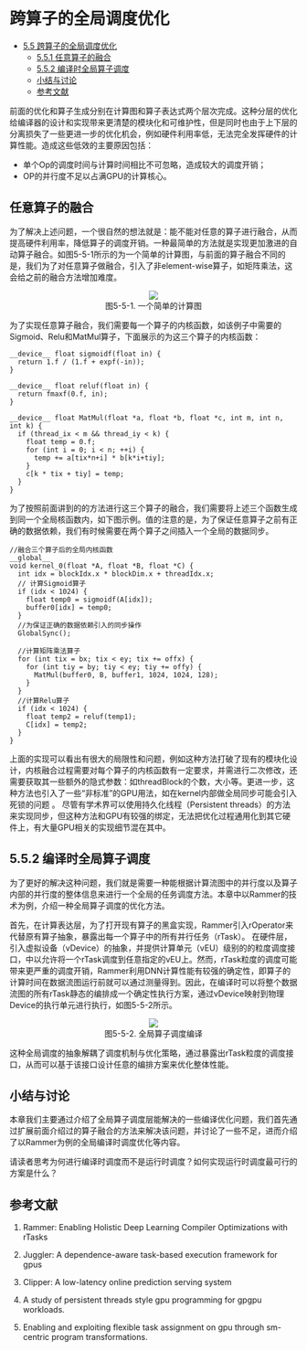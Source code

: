 <!--Copyright © Microsoft Corporation. All rights reserved.
  适用于[License](https://github.com/microsoft/AI-System/blob/main/LICENSE)版权许可-->

# 跨算子的全局调度优化

- [5.5 跨算子的全局调度优化](#55-跨算子的全局调度优化)
  - [5.5.1 任意算子的融合](#551-任意算子的融合)
  - [5.5.2	编译时全局算子调度](#552编译时全局算子调度)
  - [小结与讨论](#小结与讨论)
  - [参考文献](#参考文献)
  
前面的优化和算子生成分别在计算图和算子表达式两个层次完成。这种分层的优化给编译器的设计和实现带来更清楚的模块化和可维护性，但是同时也由于上下层的分离损失了一些更进一步的优化机会，例如硬件利用率低，无法完全发挥硬件的计算性能。造成这些低效的主要原因包括：
 - 单个Op的调度时间与计算时间相比不可忽略，造成较大的调度开销；
 - OP的并行度不足以占满GPU的计算核心。
  
## 任意算子的融合

为了解决上述问题，一个很自然的想法就是：能不能对任意的算子进行融合，从而提高硬件利用率，降低算子的调度开销。一种最简单的方法就是实现更加激进的自动算子融合。如图5-5-1所示的为一个简单的计算图，与前面的算子融合不同的是，我们为了对任意算子做融合，引入了非element-wise算子，如矩阵乘法，这会给之前的融合方法增加难度。

<center> <img src="./img/5-5-1-example.png"  /></center>
<center>图5-5-1. 一个简单的计算图</center>

为了实现任意算子融合，我们需要每一个算子的内核函数，如该例子中需要的Sigmoid、Relu和MatMul算子，下面展示的为这三个算子的内核函数：

```
__device__ float sigmoidf(float in) {
  return 1.f / (1.f + expf(-in));
}

__device__ float reluf(float in) {
  return fmaxf(0.f, in);
}

__device__ float MatMul(float *a, float *b, float *c, int m, int n, int k) {
  if (thread_ix < m && thread_iy < k) {
    float temp = 0.f;
    for (int i = 0; i < n; ++i) {
      temp += a[tix*n+i] * b[k*i+tiy];
    }
    c[k * tix + tiy] = temp;
  }
}

```
为了按照前面讲到的的方法进行这三个算子的融合，我们需要将上述三个函数生成到同一个全局核函数内，如下图示例。值的注意的是，为了保证任意算子之前有正确的数据依赖，我们有时候需要在两个算子之间插入一个全局的数据同步。
```
//融合三个算子后的全局内核函数
__global__ 
void kernel_0(float *A, float *B, float *C) {
  int idx = blockIdx.x * blockDim.x + threadIdx.x;
  // 计算Sigmoid算子
  if (idx < 1024) {    
    float temp0 = sigmoidf(A[idx]);
    buffer0[idx] = temp0;
  }
  //为保证正确的数据依赖引入的同步操作
  GlobalSync();

  //计算矩阵乘法算子
  for (int tix = bx; tix < ey; tix += offx) {
    for (int tiy = by; tiy < ey; tiy += offy) {
      MatMul(buffer0, B, buffer1, 1024, 1024, 128);
    }
  }
  //计算Relu算子
  if (idx < 1024) {        
    float temp2 = reluf(temp1);
    C[idx] = temp2;
  }
}
```

上面的实现可以看出有很大的局限性和问题，例如这种方法打破了现有的模块化设计，内核融合过程需要对每个算子的内核函数有一定要求，并需进行二次修改，还需要获取其一些额外的隐式参数：如threadBlock的个数，大小等。更进一步，这种方法也引入了一些“非标准”的GPU用法，如在kernel内部做全局同步可能会引入死锁的问题
。 尽管有学术界可以使用持久化线程（Persistent threads）的方法来实现同步，但这种方法和GPU有较强的绑定，无法把优化过程通用化到其它硬件上，有大量GPU相关的实现细节混在其中。



## 5.5.2	编译时全局算子调度

为了更好的解决这种问题，我们就是需要一种能根据计算流图中的并行度以及算子内部的并行度的整体信息来进行一个全局的任务调度方法。本章中以Rammer的技术为例，介绍一种全局算子调度的优化方法。

首先，在计算表达层，为了打开现有算子的黑盒实现，Rammer引入rOperator来代替原有算子抽象，暴露出每一个算子中的所有并行任务（rTask）。
在硬件层，引入虚拟设备（vDevice）的抽象，并提供计算单元（vEU）级别的的粒度调度接口，中以允许将一个rTask调度到任意指定的vEU上。然而，rTask粒度的调度可能带来更严重的调度开销，Rammer利用DNN计算性能有较强的确定性，即算子的计算时间在数据流图运行前就可以通过测量得到。因此，在编译时可以将整个数据流图的所有rTask静态的编排成一个确定性执行方案，通过vDevice映射到物理Device的执行单元进行执行，如图5-5-2所示。

<center> <img src="./img/5-5-2-co.png"  /></center>
<center>图5-5-2. 全局算子调度编译</center>

这种全局调度的抽象解耦了调度机制与优化策略，通过暴露出rTask粒度的调度接口，从而可以基于该接口设计任意的编排方案来优化整体性能。


## 小结与讨论

本章我们主要通过介绍了全局算子调度层能解决的一些编译优化问题，我们首先通过扩展前面介绍过的算子融合的方法来解决该问题，并讨论了一些不足，进而介绍了以Rammer为例的全局编译时调度优化等内容。

请读者思考为何进行编译时调度而不是运行时调度？如何实现运行时调度最可行的方案是什么？

## 参考文献

1. Rammer: Enabling Holistic Deep Learning Compiler Optimizations with rTasks
 
2. Juggler: A dependence-aware task-based execution framework for gpus
 
3. Clipper: A low-latency online prediction serving system

4. A study of persistent threads style gpu programming for gpgpu workloads.

5. Enabling and exploiting flexible task assignment on gpu through sm-centric program transformations.
